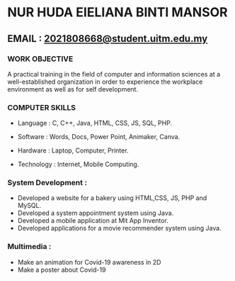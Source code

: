 # NUR HUDA EIELIANA BINTI MANSOR 
## EMAIL : 2021808668@student.uitm.edu.my

### WORK OBJECTIVE

A practical training in the field of computer and information sciences at a well-established organization in
order to experience the workplace environment as well as for self development.

### COMPUTER SKILLS

- Language : C, C++, Java, HTML, CSS, JS, SQL, PHP.

- Software : Words, Docs, Power Point, Animaker, Canva.

- Hardware : Laptop, Computer, Printer.

- Technology : Internet, Mobile Computing.

### System Development : 

- Developed a website for a bakery using HTML,CSS, JS, PHP and MySQL.
- Developed a system appointment system using Java.
- Developed a mobile application at Mit App Inventor.
- Developed applications for a movie recommender system using Java.
  
### Multimedia : 
- Make an animation for Covid-19 awareness in 2D
- Make a poster about Covid-19
